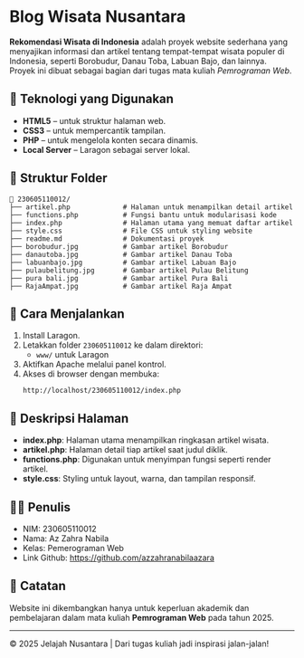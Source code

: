 # Blog Wisata Nusantara

**Rekomendasi Wisata di Indonesia** adalah proyek website sederhana yang menyajikan informasi dan artikel tentang tempat-tempat wisata populer di Indonesia, seperti Borobudur, Danau Toba, Labuan Bajo, dan lainnya. Proyek ini dibuat sebagai bagian dari tugas mata kuliah *Pemrograman Web*.

## 🔧 Teknologi yang Digunakan

- **HTML5** – untuk struktur halaman web.
- **CSS3** – untuk mempercantik tampilan.
- **PHP** – untuk mengelola konten secara dinamis.
- **Local Server** – Laragon sebagai server lokal.

## 📁 Struktur Folder

```
📁 230605110012/
├── artikel.php             # Halaman untuk menampilkan detail artikel
├── functions.php           # Fungsi bantu untuk modularisasi kode
├── index.php               # Halaman utama yang memuat daftar artikel
├── style.css               # File CSS untuk styling website
├── readme.md               # Dokumentasi proyek
├── borobudur.jpg           # Gambar artikel Borobudur
├── danautoba.jpg           # Gambar artikel Danau Toba
├── labuanbajo.jpg          # Gambar artikel Labuan Bajo
├── pulaubelitung.jpg       # Gambar artikel Pulau Belitung
├── pura bali.jpg           # Gambar artikel Pura Bali
├── RajaAmpat.jpg           # Gambar artikel Raja Ampat
```

## 🚀 Cara Menjalankan

1. Install Laragon.
2. Letakkan folder `230605110012` ke dalam direktori:
   - `www/` untuk Laragon
3. Aktifkan Apache melalui panel kontrol.
4. Akses di browser dengan membuka:
   ```
   http://localhost/230605110012/index.php
   ```

## 📝 Deskripsi Halaman

- **index.php**: Halaman utama menampilkan ringkasan artikel wisata.
- **artikel.php**: Halaman detail tiap artikel saat judul diklik.
- **functions.php**: Digunakan untuk menyimpan fungsi seperti render artikel.
- **style.css**: Styling untuk layout, warna, dan tampilan responsif.

## 👨‍💻 Penulis

- NIM: 230605110012
- Nama: Az Zahra Nabila
- Kelas: Pemerograman Web
- Link Github: https://github.com/azzahranabilaazara

## 📌 Catatan

Website ini dikembangkan hanya untuk keperluan akademik dan pembelajaran dalam mata kuliah **Pemrograman Web** pada tahun 2025.

---

© 2025 Jelajah Nusantara | Dari tugas kuliah jadi inspirasi jalan-jalan!
